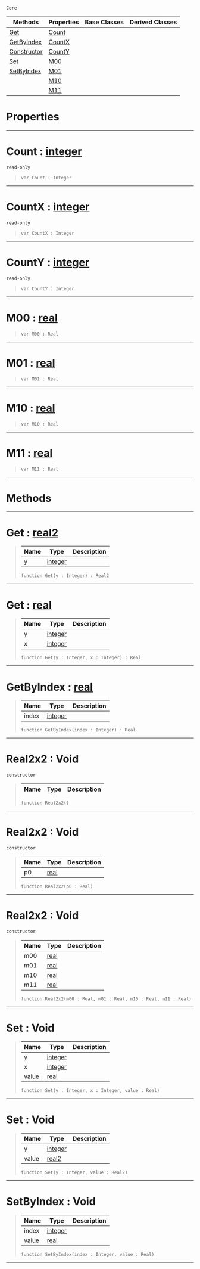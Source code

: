  `Core`

|Methods|Properties|Base Classes|Derived Classes|
|---|---|---|---|
|[ Get](https://github.com/ZilchEngine/ZilchDocs/blob/master/code_reference/nada_base_types/real2x2.md#get-zilch-engine-document)|[ Count](https://github.com/ZilchEngine/ZilchDocs/blob/master/code_reference/nada_base_types/real2x2.md#count-zilch-engine-docume)| | |
|[ GetByIndex](https://github.com/ZilchEngine/ZilchDocs/blob/master/code_reference/nada_base_types/real2x2.md#getbyindex-zilch-engine-d)|[ CountX](https://github.com/ZilchEngine/ZilchDocs/blob/master/code_reference/nada_base_types/real2x2.md#countx-zilch-engine-docum)| | |
|[ Constructor](https://github.com/ZilchEngine/ZilchDocs/blob/master/code_reference/nada_base_types/real2x2.md#real2x2-void)|[ CountY](https://github.com/ZilchEngine/ZilchDocs/blob/master/code_reference/nada_base_types/real2x2.md#county-zilch-engine-docum)| | |
|[ Set](https://github.com/ZilchEngine/ZilchDocs/blob/master/code_reference/nada_base_types/real2x2.md#set-void)|[ M00](https://github.com/ZilchEngine/ZilchDocs/blob/master/code_reference/nada_base_types/real2x2.md#m00-zilch-engine-document)| | |
|[ SetByIndex](https://github.com/ZilchEngine/ZilchDocs/blob/master/code_reference/nada_base_types/real2x2.md#setbyindex-void)|[ M01](https://github.com/ZilchEngine/ZilchDocs/blob/master/code_reference/nada_base_types/real2x2.md#m01-zilch-engine-document)| | |
| |[ M10](https://github.com/ZilchEngine/ZilchDocs/blob/master/code_reference/nada_base_types/real2x2.md#m10-zilch-engine-document)| | |
| |[ M11](https://github.com/ZilchEngine/ZilchDocs/blob/master/code_reference/nada_base_types/real2x2.md#m11-zilch-engine-document)| | |


 #  Properties


---  
 #  Count : [integer](https://github.com/ZilchEngine/ZilchDocs/blob/master/code_reference/nada_base_types/integer.md)

 `read-only`

> 
> ``` lang=cpp, name=Nada
> var Count : Integer


---  
 #  CountX : [integer](https://github.com/ZilchEngine/ZilchDocs/blob/master/code_reference/nada_base_types/integer.md)

 `read-only`

> 
> ``` lang=cpp, name=Nada
> var CountX : Integer


---  
 #  CountY : [integer](https://github.com/ZilchEngine/ZilchDocs/blob/master/code_reference/nada_base_types/integer.md)

 `read-only`

> 
> ``` lang=cpp, name=Nada
> var CountY : Integer


---  
 #  M00 : [real](https://github.com/ZilchEngine/ZilchDocs/blob/master/code_reference/nada_base_types/real.md)

> 
> ``` lang=cpp, name=Nada
> var M00 : Real


---  
 #  M01 : [real](https://github.com/ZilchEngine/ZilchDocs/blob/master/code_reference/nada_base_types/real.md)

> 
> ``` lang=cpp, name=Nada
> var M01 : Real


---  
 #  M10 : [real](https://github.com/ZilchEngine/ZilchDocs/blob/master/code_reference/nada_base_types/real.md)

> 
> ``` lang=cpp, name=Nada
> var M10 : Real


---  
 #  M11 : [real](https://github.com/ZilchEngine/ZilchDocs/blob/master/code_reference/nada_base_types/real.md)

> 
> ``` lang=cpp, name=Nada
> var M11 : Real


---  
 #  Methods


---  
 #  Get : [real2](https://github.com/ZilchEngine/ZilchDocs/blob/master/code_reference/nada_base_types/real2.md)

> 
> |Name|Type|Description|
> |---|---|---|
> |y|[integer](https://github.com/ZilchEngine/ZilchDocs/blob/master/code_reference/nada_base_types/integer.md)| |
> ``` lang=cpp, name=Nada
> function Get(y : Integer) : Real2
> ``` 


---  
 #  Get : [real](https://github.com/ZilchEngine/ZilchDocs/blob/master/code_reference/nada_base_types/real.md)

> 
> |Name|Type|Description|
> |---|---|---|
> |y|[integer](https://github.com/ZilchEngine/ZilchDocs/blob/master/code_reference/nada_base_types/integer.md)| |
> |x|[integer](https://github.com/ZilchEngine/ZilchDocs/blob/master/code_reference/nada_base_types/integer.md)| |
> ``` lang=cpp, name=Nada
> function Get(y : Integer, x : Integer) : Real
> ``` 


---  
 #  GetByIndex : [real](https://github.com/ZilchEngine/ZilchDocs/blob/master/code_reference/nada_base_types/real.md)

> 
> |Name|Type|Description|
> |---|---|---|
> |index|[integer](https://github.com/ZilchEngine/ZilchDocs/blob/master/code_reference/nada_base_types/integer.md)| |
> ``` lang=cpp, name=Nada
> function GetByIndex(index : Integer) : Real
> ``` 


---  
 #  Real2x2 : Void

 `constructor`

> 
> |Name|Type|Description|
> |---|---|---|
> ``` lang=cpp, name=Nada
> function Real2x2()
> ``` 


---  
 #  Real2x2 : Void

 `constructor`

> 
> |Name|Type|Description|
> |---|---|---|
> |p0|[real](https://github.com/ZilchEngine/ZilchDocs/blob/master/code_reference/nada_base_types/real.md)| |
> ``` lang=cpp, name=Nada
> function Real2x2(p0 : Real)
> ``` 


---  
 #  Real2x2 : Void

 `constructor`

> 
> |Name|Type|Description|
> |---|---|---|
> |m00|[real](https://github.com/ZilchEngine/ZilchDocs/blob/master/code_reference/nada_base_types/real.md)| |
> |m01|[real](https://github.com/ZilchEngine/ZilchDocs/blob/master/code_reference/nada_base_types/real.md)| |
> |m10|[real](https://github.com/ZilchEngine/ZilchDocs/blob/master/code_reference/nada_base_types/real.md)| |
> |m11|[real](https://github.com/ZilchEngine/ZilchDocs/blob/master/code_reference/nada_base_types/real.md)| |
> ``` lang=cpp, name=Nada
> function Real2x2(m00 : Real, m01 : Real, m10 : Real, m11 : Real)
> ``` 


---  
 #  Set : Void

> 
> |Name|Type|Description|
> |---|---|---|
> |y|[integer](https://github.com/ZilchEngine/ZilchDocs/blob/master/code_reference/nada_base_types/integer.md)| |
> |x|[integer](https://github.com/ZilchEngine/ZilchDocs/blob/master/code_reference/nada_base_types/integer.md)| |
> |value|[real](https://github.com/ZilchEngine/ZilchDocs/blob/master/code_reference/nada_base_types/real.md)| |
> ``` lang=cpp, name=Nada
> function Set(y : Integer, x : Integer, value : Real)
> ``` 


---  
 #  Set : Void

> 
> |Name|Type|Description|
> |---|---|---|
> |y|[integer](https://github.com/ZilchEngine/ZilchDocs/blob/master/code_reference/nada_base_types/integer.md)| |
> |value|[real2](https://github.com/ZilchEngine/ZilchDocs/blob/master/code_reference/nada_base_types/real2.md)| |
> ``` lang=cpp, name=Nada
> function Set(y : Integer, value : Real2)
> ``` 


---  
 #  SetByIndex : Void

> 
> |Name|Type|Description|
> |---|---|---|
> |index|[integer](https://github.com/ZilchEngine/ZilchDocs/blob/master/code_reference/nada_base_types/integer.md)| |
> |value|[real](https://github.com/ZilchEngine/ZilchDocs/blob/master/code_reference/nada_base_types/real.md)| |
> ``` lang=cpp, name=Nada
> function SetByIndex(index : Integer, value : Real)
> ``` 


---  
 

 